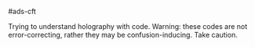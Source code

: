 #ads-cft

Trying to understand holography with code. Warning: these codes are not error-correcting, rather they may be confusion-inducing. Take caution.
